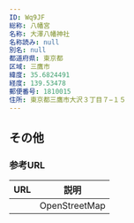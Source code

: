 ```yaml
---
ID: Wq9JF
総称: 八幡宮
名称: 大澤八幡神社
名称読み: null
別名: null
都道府県: 東京都
区域: 三鷹市
緯度: 35.6824491
経度: 139.53478
郵便番号: 1810015
住所: 東京都三鷹市大沢３丁目７−１５
---
```


## その他

### 参考URL

| URL | 説明          |
| --- | ------------- |
|     | OpenStreetMap |
